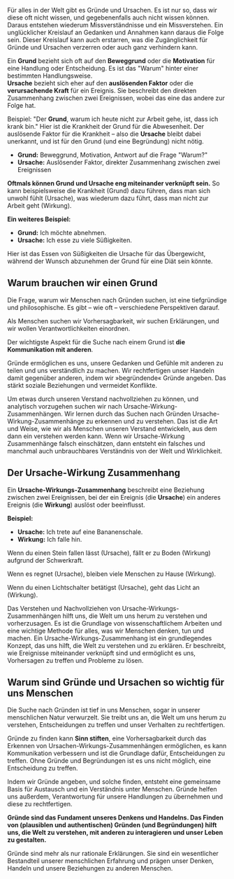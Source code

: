 Für alles in der Welt gibt es Gründe und Ursachen. Es ist nur so, dass wir diese oft nicht wissen, und gegebenenfalls auch nicht wissen können. Daraus entstehen wiederum Missverständnisse und ein Missverstehen. Ein unglücklicher Kreislauf an Gedanken und Annahmen kann daraus die Folge sein. Dieser Kreislauf kann auch erstarren, was die Zugänglichkeit für Gründe und Ursachen verzerren oder auch ganz verhindern kann. 

Ein **Grund** bezieht sich oft auf den **Beweggrund** oder die **Motivation** für eine Handlung oder Entscheidung. Es ist das "Warum" hinter einer bestimmten Handlungsweise.    
**Ursache** bezieht sich eher auf den **auslösenden Faktor** oder die **verursachende Kraft** für ein Ereignis. Sie beschreibt den direkten Zusammenhang zwischen zwei Ereignissen, wobei das eine das andere zur Folge hat.

Beispiel: "Der **Grund**, warum ich heute nicht zur Arbeit gehe, ist, dass ich krank bin." Hier ist die Krankheit der Grund für die Abwesenheit. Der auslösende Faktor für die Krankheit – also die **Ursache** bleibt dabei unerkannt, und ist für den Grund (und eine Begründung) nicht nötig. 

* **Grund:** Beweggrund, Motivation, Antwort auf die Frage "Warum?"  
* **Ursache:** Auslösender Faktor, direkter Zusammenhang zwischen zwei Ereignissen

**Oftmals können Grund und Ursache eng miteinander verknüpft sein.** So kann beispielsweise die Krankheit (Grund) dazu führen, dass man sich unwohl fühlt (Ursache), was wiederum dazu führt, dass man nicht zur Arbeit geht (Wirkung).

**Ein weiteres Beispiel:**

* **Grund:** Ich möchte abnehmen.  
* **Ursache:** Ich esse zu viele Süßigkeiten.

Hier ist das Essen von Süßigkeiten die Ursache für das Übergewicht, während der Wunsch abzunehmen der Grund für eine Diät sein könnte.

## Warum brauchen wir einen Grund

Die Frage, warum wir Menschen nach Gründen suchen, ist eine tiefgründige und philosophische. Es gibt – wie oft – verschiedene Perspektiven darauf. 

Als Menschen suchen wir Vorhersagbarkeit, wir suchen Erklärungen, und wir wollen Verantwortlichkeiten einordnen. 

Der wichtigste Aspekt für die Suche nach einem Grund ist **die Kommunikation mit anderen**. 

Gründe ermöglichen es uns, unsere Gedanken und Gefühle mit anderen zu teilen und uns verständlich zu machen. Wir rechtfertigen unser Handeln damit gegenüber anderen, indem wir »begründende« Gründe angeben. Das stärkt soziale Beziehungen und vermeidet Konflikte.

Um etwas durch unseren Verstand nachvollziehen zu können, und analytisch vorzugehen suchen wir nach Ursache-Wirkung-Zusammenhängen. Wir lernen durch das Suchen nach Gründen Ursache-Wirkung-Zusammenhänge zu erkennen und zu verstehen. Das ist die Art und Weise, wie wir als Menschen unseren Verstand entwickeln, aus dem dann ein verstehen werden kann. Wenn wir Ursache-Wirkung Zusammenhänge falsch einschätzen, dann entsteht ein falsches und manchmal auch unbrauchbares Verständnis von der Welt und Wirklichkeit. 

## Der Ursache-Wirkung Zusammenhang

Ein **Ursache-Wirkungs-Zusammenhang** beschreibt eine Beziehung zwischen zwei Ereignissen, bei der ein Ereignis (die **Ursache**) ein anderes Ereignis (die **Wirkung**) auslöst oder beeinflusst.

**Beispiel:**

* **Ursache:** Ich trete auf eine Bananenschale.  
* **Wirkung:** Ich falle hin.

Wenn du einen Stein fallen lässt (Ursache), fällt er zu Boden (Wirkung) aufgrund der Schwerkraft.

Wenn es regnet (Ursache), bleiben viele Menschen zu Hause (Wirkung).

Wenn du einen Lichtschalter betätigst (Ursache), geht das Licht an (Wirkung).

Das Verstehen und Nachvollziehen von Ursache-Wirkungs-Zusammenhängen hilft uns, die Welt um uns herum zu verstehen und vorherzusagen. Es ist die Grundlage von wissenschaftlichem Arbeiten und eine wichtige Methode für alles, was wir Menschen denken, tun und machen. Ein Ursache-Wirkungs-Zusammenhang ist ein grundlegendes Konzept, das uns hilft, die Welt zu verstehen und zu erklären. Er beschreibt, wie Ereignisse miteinander verknüpft sind und ermöglicht es uns, Vorhersagen zu treffen und Probleme zu lösen.

## Warum sind Gründe und Ursachen so wichtig für uns Menschen

Die Suche nach Gründen ist tief in uns Menschen, sogar in unserer menschlichen Natur verwurzelt. Sie treibt uns an, die Welt um uns herum zu verstehen, Entscheidungen zu treffen und unser Verhalten zu rechtfertigen.

Gründe zu finden kann **Sinn stiften**, eine Vorhersagbarkeit durch das Erkennen von Ursachen-Wirkungs-Zusammenhängen ermöglichen, es kann Kommunikation verbessern und ist die Grundlage dafür, Entscheidungen zu treffen. Ohne Gründe und Begründungen ist es uns nicht möglich, eine Entscheidung zu treffen. 

Indem wir Gründe angeben, und solche finden, entsteht eine gemeinsame Basis für Austausch und ein Verständnis unter Menschen. Gründe helfen uns außerdem, Verantwortung für unsere Handlungen zu übernehmen und diese zu rechtfertigen.

**Gründe sind das Fundament unseres Denkens und Handelns. Das Finden von (plausiblen und authentischen) Gründen (und Begründungen) hilft uns, die Welt zu verstehen, mit anderen zu interagieren und unser Leben zu gestalten.** 

Gründe sind mehr als nur rationale Erklärungen. Sie sind ein wesentlicher Bestandteil unserer menschlichen Erfahrung und prägen unser Denken, Handeln und unsere Beziehungen zu anderen Menschen.

